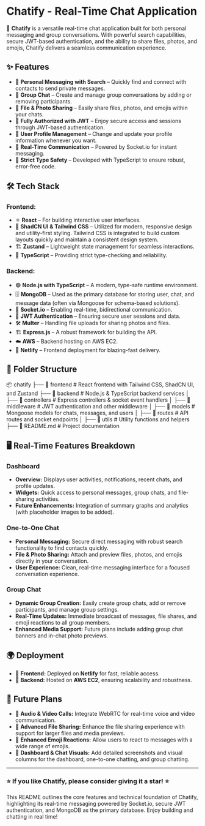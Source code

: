 # Chatify - Real-Time Chat Application

🚀 **Chatify** is a versatile real-time chat application built for both personal messaging and group conversations. With powerful search capabilities, secure JWT-based authentication, and the ability to share files, photos, and emojis, Chatify delivers a seamless communication experience.

## ✨ Features

- 🔹 **Personal Messaging with Search** – Quickly find and connect with contacts to send private messages.
- 🔹 **Group Chat** – Create and manage group conversations by adding or removing participants.
- 🔹 **File & Photo Sharing** – Easily share files, photos, and emojis within your chats.
- 🔹 **Fully Authorized with JWT** – Enjoy secure access and sessions through JWT-based authentication.
- 🔹 **User Profile Management** – Change and update your profile information whenever you want.
- 🔹 **Real-Time Communication** – Powered by Socket.io for instant messaging.
- 🔹 **Strict Type Safety** – Developed with TypeScript to ensure robust, error-free code.

## 🛠️ Tech Stack

### **Frontend:**

- ⚛️ **React** – For building interactive user interfaces.
- 🎨 **ShadCN UI & Tailwind CSS** – Utilized for modern, responsive design and utility-first styling. Tailwind CSS is integrated to build custom layouts quickly and maintain a consistent design system.
- 🏗 **Zustand** – Lightweight state management for seamless interactions.
- 🚀 **TypeScript** – Providing strict type-checking and reliability.

### **Backend:**

- 🟢 **Node.js with TypeScript** – A modern, type-safe runtime environment.
- 🗄 **MongoDB** – Used as the primary database for storing user, chat, and message data (often via Mongoose for schema-based solutions).
- 🔌 **Socket.io** – Enabling real-time, bidirectional communication.
- 🔐 **JWT Authentication** – Ensuring secure user sessions and data.
- 🛠 **Multer** – Handling file uploads for sharing photos and files.
- 🏗 **Express.js** – A robust framework for building the API.
- ☁️ **AWS** – Backend hosting on AWS EC2.
- 🚀 **Netlify** – Frontend deployment for blazing-fast delivery.

## 📂 Folder Structure

📦 chatify
├── 📂 frontend          # React frontend with Tailwind CSS, ShadCN UI, and Zustand
├── 📂 backend           # Node.js & TypeScript backend services
│   ├── 📂 controllers   # Express controllers & socket event handlers
│   ├── 📂 middleware    # JWT authentication and other middleware
│   ├── 📂 models        # Mongoose models for chats, messages, and users
│   ├── 📂 routes        # API routes and socket endpoints
│   ├── 📂 utils         # Utility functions and helpers
├── 📄 README.md         # Project documentation

## 🖥️ Real-Time Features Breakdown

### **Dashboard**

- **Overview:** Displays user activities, notifications, recent chats, and profile updates.
- **Widgets:** Quick access to personal messages, group chats, and file-sharing activities.
- **Future Enhancements:** Integration of summary graphs and analytics (with placeholder images to be added).

### **One-to-One Chat**

- **Personal Messaging:** Secure direct messaging with robust search functionality to find contacts quickly.
- **File & Photo Sharing:** Attach and preview files, photos, and emojis directly in your conversation.
- **User Experience:** Clean, real-time messaging interface for a focused conversation experience.

### **Group Chat**

- **Dynamic Group Creation:** Easily create group chats, add or remove participants, and manage group settings.
- **Real-Time Updates:** Immediate broadcast of messages, file shares, and emoji reactions to all group members.
- **Enhanced Media Support:** Future plans include adding group chat banners and in-chat photo previews.

## 🌍 Deployment

- 🚀 **Frontend:** Deployed on **Netlify** for fast, reliable access.
- 🚀 **Backend:** Hosted on **AWS EC2**, ensuring scalability and robustness.

## 🔮 Future Plans

- 🎤 **Audio & Video Calls:** Integrate WebRTC for real-time voice and video communication.
- 📎 **Advanced File Sharing:** Enhance the file sharing experience with support for larger files and media previews.
- 💬 **Enhanced Emoji Reactions:** Allow users to react to messages with a wide range of emojis.
- 📸 **Dashboard & Chat Visuals:** Add detailed screenshots and visual columns for the dashboard, one-to-one chatting, and group chatting.

---

### ⭐ If you like Chatify, please consider giving it a star! ⭐

This README outlines the core features and technical foundation of Chatify, highlighting its real-time messaging powered by Socket.io, secure JWT authentication, and MongoDB as the primary database. Enjoy building and chatting in real time!
